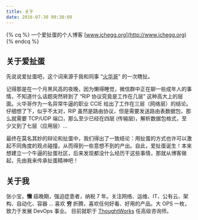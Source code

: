 ```yaml
---
title: 关于
date: 2016-07-30 00:38:09
---
```


{% cq %}
一个爱扯蛋的个人博客
[www.ichegg.org](http://www.ichegg.org)
{% endcq %}

## 关于爱扯蛋
先说说爱扯蛋吧，这个词来源于我和同事 “[火华哥](http://blog.chatops.in)” 的一次瞎扯。

记得那是在一个月黑风高的夜晚，因为懒得睡觉，微信群中正在聊一些成年人的事情，不知道什么话题突然转到了 “RIP 协议究竟是工作在几层” 这种高大上的层面。火华哥作为一名异常牛逼的职业 CCIE 给出了工作在三层（网络层）的结论。仔细想了下，似乎不太对，RIP 虽然是路由协议，但是需要发送路由表数据包，那么就需要 TCP/UDP 端口，那么至少已经在四层 (传输层)，解析数据包格式，至少又到了七层（应用层）...

最终在莫名其妙的辩论和扯蛋中，我们得出了一致结论：用扯蛋的方式也许可以激起不同角度的观点碰撞，从而得到一些意想不到的产出。自此，爱扯蛋诞生！本来想建立一个牛逼的扯蛋社区，后来发现都没什么经历干这些事情，那就从博客做起，先由我来传承扯蛋精神吧！

## 关于我
张小宝，**懒** 癌晚期，强迫症患者，纳税 7 年。关注网络、运维、IT、公有云、架构、自动化、容器 ... 喜欢 **穷** 折腾，喜欢任何好看、好用的产品。大 OPS 一枚，致力于发展 DevOps 事业。 目前就职于 [ThoughtWorks](http://www.thoughtworks.com) 任高级咨询师。
